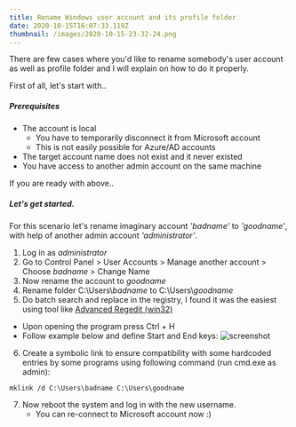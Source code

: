 ```yaml
---
title: Rename Windows user account and its profile folder
date: 2020-10-15T16:07:33.119Z
thumbnail: /images/2020-10-15-23-32-24.png
---
```

There are few cases where you'd like to rename somebody's user account as well as profile folder and I will explain on how to do it properly.

First of all, let's start with..

##### Prerequisites

- The account is local
  - You have to temporarily disconnect it from Microsoft account
  - This is not easily possible for Azure/AD accounts
- The target account name does not exist and it never existed
- You have access to another admin account on the same machine

If you are ready with above..

##### Let's get started.

For this scenario let's rename imaginary account *'badname'* to *'goodname'*, with help of another admin account *'administrator'*.
1. Log in as *administrator*
2. Go to Control Panel > User Accounts > Manage another account > Choose *badname* > Change Name
3. Now rename the account to *goodname*
4. Rename folder C:\Users\\*badname* to C:\Users\\*goodname*
5. Do batch search and replace in the registry, I found it was the easiest using tool like [Advanced Regedit (win32)](https://sourceforge.net/projects/regedt33/)
  - Upon opening the program press Ctrl + H
  - Follow example below and define Start and End keys:
  ![screenshot](/images/2020-10-15-23-33-04.png)
6. Create a symbolic link to ensure compatibility with some hardcoded entries by some programs using following command (run cmd.exe as admin):
  ``` batch
  mklink /d C:\Users\badname C:\Users\goodname
  ```
7. Now reboot the system and log in with the new username.
	- You can re-connect to Microsoft account now :)